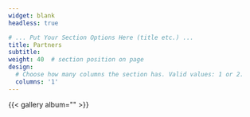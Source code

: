 ```yaml
---
widget: blank
headless: true

# ... Put Your Section Options Here (title etc.) ...
title: Partners
subtitle:
weight: 40  # section position on page
design:
  # Choose how many columns the section has. Valid values: 1 or 2.
  columns: '1'
---
```


{{< gallery album="<partners>" >}}